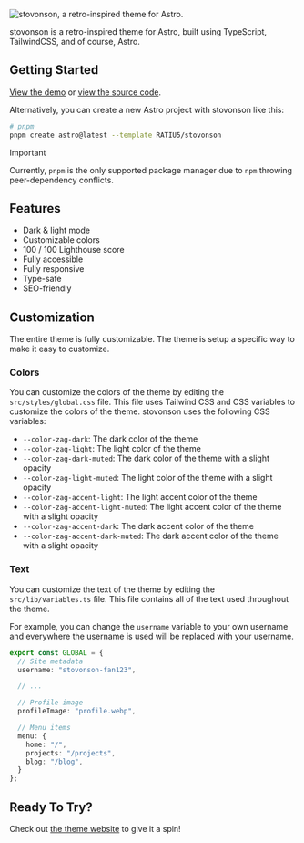 ![stovonson, a retro-inspired theme for Astro.](./images/README.png)

stovonson is a retro-inspired theme for Astro, built using TypeScript, TailwindCSS, and of course, Astro.

## Getting Started

[View the demo](https://stovonson.dev) or [view the source code](https://github.com/RATIU5/stovonson).

Alternatively, you can create a new Astro project with stovonson like this:

```bash
# pnpm
pnpm create astro@latest --template RATIU5/stovonson
```

> [!IMPORTANT]  
> Currently, `pnpm` is the only supported package manager due to `npm` throwing peer-dependency conflicts.

## Features

- Dark & light mode
- Customizable colors
- 100 / 100 Lighthouse score
- Fully accessible
- Fully responsive
- Type-safe
- SEO-friendly

## Customization

The entire theme is fully customizable. The theme is setup a specific way to make it easy to customize.

### Colors

You can customize the colors of the theme by editing the `src/styles/global.css` file.
This file uses Tailwind CSS and CSS variables to customize the colors of the theme.
stovonson uses the following CSS variables:

- `--color-zag-dark`: The dark color of the theme
- `--color-zag-light`: The light color of the theme
- `--color-zag-dark-muted`: The dark color of the theme with a slight opacity
- `--color-zag-light-muted`: The light color of the theme with a slight opacity
- `--color-zag-accent-light`: The light accent color of the theme
- `--color-zag-accent-light-muted`: The light accent color of the theme with a slight opacity
- `--color-zag-accent-dark`: The dark accent color of the theme
- `--color-zag-accent-dark-muted`: The dark accent color of the theme with a slight opacity

### Text

You can customize the text of the theme by editing the `src/lib/variables.ts` file.
This file contains all of the text used throughout the theme.

For example, you can change the `username` variable to your own username and everywhere the username is used will be replaced with your username.

```typescript
export const GLOBAL = {
  // Site metadata
  username: "stovonson-fan123",

  // ...

  // Profile image
  profileImage: "profile.webp",

  // Menu items
  menu: {
    home: "/",
    projects: "/projects",
    blog: "/blog",
  }
};
```

## Ready To Try?

Check out [the theme website](https://stovonson.dev) to give it a spin!